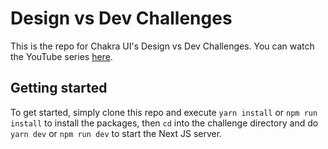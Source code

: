 # Design vs Dev Challenges

This is the repo for Chakra UI's Design vs Dev Challenges. You can watch the YouTube series [here](https://www.youtube.com/playlist?list=PLLh_woCGjyGqed2oBdr7K0r7HcS6X4DCH).

## Getting started
To get started, simply clone this repo and execute `yarn install` or `npm run install` to install the packages, then `cd` into the challenge directory and do `yarn dev` or `npm run dev` to start the Next JS server.